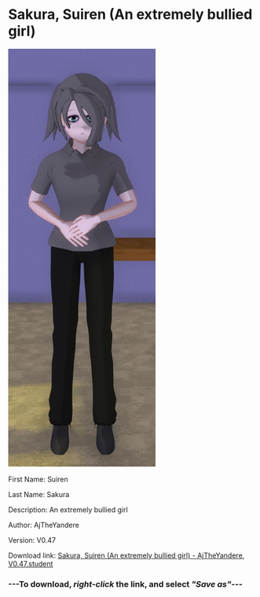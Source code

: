 # Sakura, Suiren (An extremely bullied girl)

<img src = "https://raw.githubusercontent.com/Arbiter1223/Daigaku-Gurashi-Custom-Students/master/Students/Files/Sakura%2C%20Suiren%20(An%20extremely%20bullied%20girl).png">

First Name: Suiren

Last Name: Sakura

Description: An extremely bullied girl

Author: AjTheYandere

Version: V0.47

Download link: <a href="https://raw.githubusercontent.com/Arbiter1223/Daigaku-Gurashi-Custom-Students/master/Students/Files/Sakura%2C%20Suiren%20(An%20extremely%20bullied%20girl)%20-%20AjTheYandere%2C%20V0.47.student">Sakura, Suiren (An extremely bullied girl) - AjTheYandere, V0.47.student</a>

### ---**To download, _right-click_ the link, and select _"Save as"_**---
